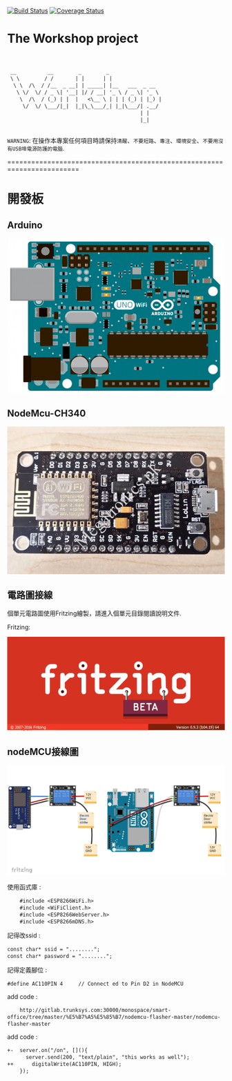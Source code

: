 [![Build Status](https://travis-ci.org//monospaceIOT//monospaceIOT.png?branch=master)](https://travis-ci.org//monospaceIOT//monospaceIOT) [![Coverage Status](https://coveralls.io/repos//monospaceIOT//monospaceIOT/badge.png?branch=master)](https://coveralls.io/r//monospaceIOT//monospaceIOT?branch=master)

The Workshop project
=======================

```


 __          __        _        _                 
 \ \        / /       | |      | |                
  \ \  /\  / /__  _ __| | _____| |__   ___  _ __  
   \ \/  \/ / _ \| '__| |/ / __| '_ \ / _ \| '_ \
    \  /\  / (_) | |  |   <\__ \ | | | (_) | |_) |
     \/  \/ \___/|_|  |_|\_\___/_| |_|\___/| .__/
                                           | |    
                                           |_|    


```




`WARNING`: 在操作本專案任何項目時請保持`清醒`、`不要短路`、`專注`、`環境安全`、`不要用沒有USB埠電源防護的電腦`.



========================================================================







# 開發板

Arduino
-----------------

<p align="center">
  <img src="/img/arduino-uno.png" alt="Arduino NUO"/>
</p>



NodeMcu-CH340
-----------------

<p align="center">
  <img src="/img/ESP8266CH340.jpg" alt="CH340"/>
</p>



電路圖接線
----------------

個單元電路圖使用Fritzing繪製，請進入個單元目錄閱讀說明文件.


 Fritzing:

<p align="center">
  <img src="/img/Fritzing.PNG" alt="Fritzing"/>
</p>


nodeMCU接線圖
-----------------
<p align="center">
      <img src="/img/smartplug.png" alt="smartplug"/>
</p>


使用函式庫 :

        #include <ESP8266WiFi.h>
        #include <WiFiClient.h>
        #include <ESP8266WebServer.h>
        #include <ESP8266mDNS.h>

記得改ssid :

        
    const char* ssid = "........";
    const char* password = "........";

記得定義腳位 :

        
    #define AC110PIN 4     // Connect ed to Pin D2 in NodeMCU





add code :

        http://gitlab.trunksys.com:30000/monospace/smart-office/tree/master/%E5%B7%A5%E5%85%B7/nodemcu-flasher-master/nodemcu-flasher-master


add code :

    +-  server.on("/on", [](){
          server.send(200, "text/plain", "this works as well");
    ++      digitalWrite(AC110PIN, HIGH);
        });
      



